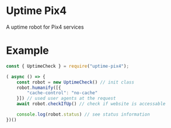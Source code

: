 # Uptime Pix4
A uptime robot for Pix4 services

# Example
```js
const { UptimeCheck } = require("uptime-pix4");

( async () => {
    const robot = new UptimeCheck() // init class
    robot.humanify([{ 
        "cache-control": "no-cache"
    }]) // used user agents at the request
    await robot.checkIfUp() // check if website is accessable

    console.log(robot.status) // see status information
})()
```